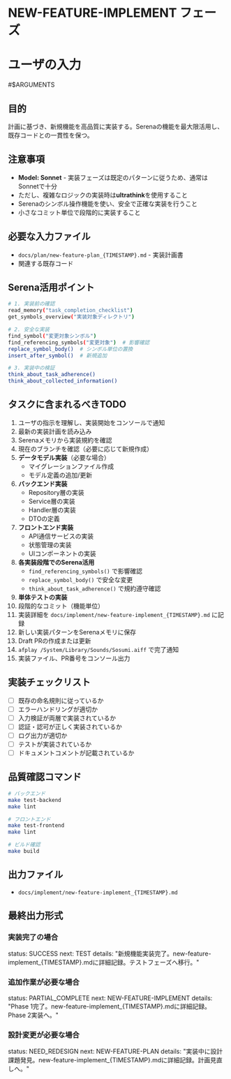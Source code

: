 # NEW-FEATURE-IMPLEMENT フェーズ

# ユーザの入力
#$ARGUMENTS

## 目的
計画に基づき、新規機能を高品質に実装する。Serenaの機能を最大限活用し、既存コードとの一貫性を保つ。

## 注意事項
- **Model: Sonnet** - 実装フェーズは既定のパターンに従うため、通常はSonnetで十分
- ただし、複雑なロジックの実装時は**ultrathink**を使用すること
- Serenaのシンボル操作機能を使い、安全で正確な実装を行うこと
- 小さなコミット単位で段階的に実装すること

## 必要な入力ファイル
- `docs/plan/new-feature-plan_{TIMESTAMP}.md` - 実装計画書
- 関連する既存コード

## Serena活用ポイント
```bash
# 1. 実装前の確認
read_memory("task_completion_checklist")
get_symbols_overview("実装対象ディレクトリ")

# 2. 安全な実装
find_symbol("変更対象シンボル")
find_referencing_symbols("変更対象")  # 影響確認
replace_symbol_body()  # シンボル単位の置換
insert_after_symbol()  # 新規追加

# 3. 実装中の検証
think_about_task_adherence()
think_about_collected_information()
```

## タスクに含まれるべきTODO
1. ユーザの指示を理解し、実装開始をコンソールで通知
2. 最新の実装計画を読み込み
3. Serenaメモリから実装規約を確認
4. 現在のブランチを確認（必要に応じて新規作成）
5. **データモデル実装**（必要な場合）
   - マイグレーションファイル作成
   - モデル定義の追加/更新
6. **バックエンド実装**
   - Repository層の実装
   - Service層の実装
   - Handler層の実装
   - DTOの定義
7. **フロントエンド実装**
   - API通信サービスの実装
   - 状態管理の実装
   - UIコンポーネントの実装
8. **各実装段階でのSerena活用**
   - `find_referencing_symbols()` で影響確認
   - `replace_symbol_body()` で安全な変更
   - `think_about_task_adherence()` で規約遵守確認
9. **単体テストの実装**
10. 段階的なコミット（機能単位）
11. 実装詳細を `docs/implement/new-feature-implement_{TIMESTAMP}.md` に記録
12. 新しい実装パターンをSerenaメモリに保存
13. Draft PRの作成または更新
14. `afplay /System/Library/Sounds/Sosumi.aiff` で完了通知
15. 実装ファイル、PR番号をコンソール出力

## 実装チェックリスト
- [ ] 既存の命名規則に従っているか
- [ ] エラーハンドリングが適切か
- [ ] 入力検証が両層で実装されているか
- [ ] 認証・認可が正しく実装されているか
- [ ] ログ出力が適切か
- [ ] テストが実装されているか
- [ ] ドキュメントコメントが記載されているか

## 品質確認コマンド
```bash
# バックエンド
make test-backend
make lint

# フロントエンド
make test-frontend
make lint

# ビルド確認
make build
```

## 出力ファイル
- `docs/implement/new-feature-implement_{TIMESTAMP}.md`

## 最終出力形式
### 実装完了の場合
status: SUCCESS
next: TEST
details: "新規機能実装完了。new-feature-implement_{TIMESTAMP}.mdに詳細記録。テストフェーズへ移行。"

### 追加作業が必要な場合
status: PARTIAL_COMPLETE
next: NEW-FEATURE-IMPLEMENT
details: "Phase 1完了。new-feature-implement_{TIMESTAMP}.mdに詳細記録。Phase 2実装へ。"

### 設計変更が必要な場合
status: NEED_REDESIGN
next: NEW-FEATURE-PLAN
details: "実装中に設計課題発見。new-feature-implement_{TIMESTAMP}.mdに詳細記録。計画見直しへ。"